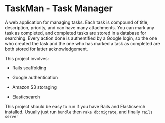 # TaskMan - Task Manager

A web application for managing tasks. Each task is compound of title, description, priority, and can have many attachments. You can mark any task as completed, and completed tasks are stored in a database for searching. Every action done is authentified by a Google login, so the one who created the task and the one who has marked a task as completed are both stored for latter acknowledgement.


This project involves:

* Rails scaffolding

* Google authentication

* Amazon S3 storaging

* Elasticsearch



This project should be easy to run if you have Rails and Elasticserch installed. Usually just run `bundle` then `rake db:migrate`, and finally `rails server`
